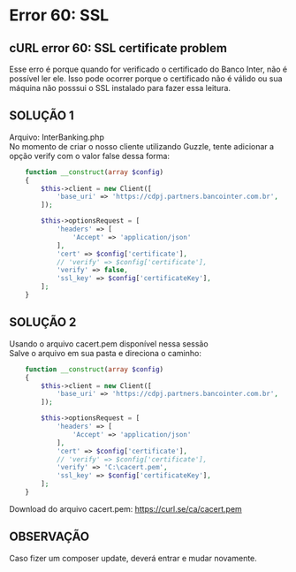 # Error 60: SSL

## cURL error 60: SSL certificate problem
Esse erro é porque quando for verificado o certificado do Banco Inter, não é possível ler ele. Isso pode ocorrer porque o certificado não é válido ou sua máquina não posssui o SSL instalado para fazer essa leitura.

## SOLUÇÃO 1
Arquivo: InterBanking.php<br>
No momento de criar o nosso cliente utilizando Guzzle, tente adicionar a opção verify com o valor false dessa forma:

```php
    function __construct(array $config)
    {
        $this->client = new Client([
            'base_uri' => 'https://cdpj.partners.bancointer.com.br',
        ]);

        $this->optionsRequest = [
            'headers' => [
                'Accept' => 'application/json'
            ],
            'cert' => $config['certificate'],
            // 'verify' => $config['certificate'],
            'verify' => false,
            'ssl_key' => $config['certificateKey'],
        ];
    }
```

## SOLUÇÃO 2
Usando o arquivo cacert.pem disponível nessa sessão<br>
Salve o arquivo em sua pasta e direciona o caminho:

```php
    function __construct(array $config)
    {
        $this->client = new Client([
            'base_uri' => 'https://cdpj.partners.bancointer.com.br',
        ]);

        $this->optionsRequest = [
            'headers' => [
                'Accept' => 'application/json'
            ],
            'cert' => $config['certificate'],
            // 'verify' => $config['certificate'],
            'verify' => 'C:\cacert.pem',
            'ssl_key' => $config['certificateKey'],
        ];
    }
```
Download do arquivo cacert.pem: https://curl.se/ca/cacert.pem

## OBSERVAÇÃO
Caso fizer um composer update, deverá entrar e mudar novamente.
